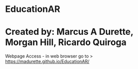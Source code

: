 # EducationAR
# Created by: Marcus A Durette, Morgan Hill, Ricardo Quiroga

Webpage Access - in web browser go to > https://madurette.github.io/EducationAR/ 
